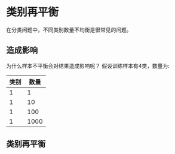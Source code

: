 # 类别再平衡

在分类问题中，不同类别数量不均衡是很常见的问题。

## 造成影响
为什么样本不平衡会对结果造成影响呢？ 假设训练样本有4类，数量为:

类别 | 数量 |
|---|---|
|1|1|
|1|10|
|1|100|
|1|1000|




## 类别再平衡